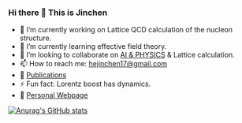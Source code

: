 ### Hi there 👋 This is Jinchen

- 🔭 I’m currently working on Lattice QCD calculation of the nucleon structure.
- 🌱 I’m currently learning effective field theory.
- 👯 I’m looking to collaborate on [AI & PHYSICS](https://github.com/Greyyy-HJC/TheoristGPT
) & Lattice calculation.
- 📫 How to reach me: hejinchen17@gmail.com
- 📖 [Publications](https://inspirehep.net/authors/1935435?ui-citation-summary=true)
- ⚡️ Fun fact: Lorentz boost has dynamics.
- 👾 [Personal Webpage](http://jinchen.space)
  

[![Anurag's GitHub stats](https://github-readme-stats.vercel.app/api?username=Greyyy-HJC)](https://github.com/anuraghazra/github-readme-stats)

<!--
**Greyyy-HJC/Greyyy-HJC** is a ✨ _special_ ✨ repository because its `README.md` (this file) appears on your GitHub profile.

Here are some ideas to get you started:

- 🔭 I’m currently working on ...
- 🌱 I’m currently learning ...
- 👯 I’m looking to collaborate on ...
- 🤔 I’m looking for help with ...
- 💬 Ask me about ...
- 📫 How to reach me: ...
- 😄 Pronouns: ...
- ⚡ Fun fact: ...
-->
